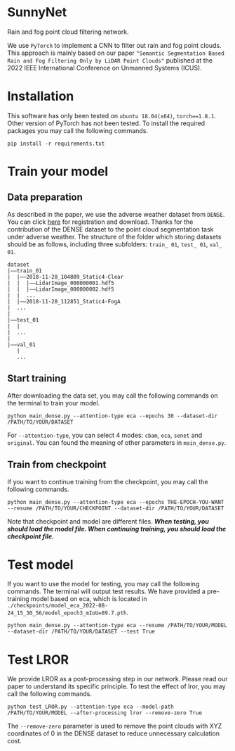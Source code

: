 # SunnyNet
Rain and fog point cloud filtering network.

We use `PyTorch` to implement a CNN to filter out rain and fog point clouds. This approach is mainly based on our paper `"Semantic Segmentation Based Rain and Fog Filtering Only by LiDAR Point Clouds"` published at the 2022 IEEE International Conference on Unmanned Systems (ICUS).


# Installation
This software has only been tested on `ubuntu 18.04(x64)`, `torch==1.8.1`. Other version of PyTorch has not been tested. To install the required packages you may call the following commands.
```
pip install -r requirements.txt
```


# Train your model
## Data preparation
As described in the paper, we use the adverse weather dataset from `DENSE`. You can click [here](https://www.uni-ulm.de/index.php?id=101568) for registration and download. Thanks for the contribution of the DENSE dataset to the point cloud segmentation task under adverse weather.
The structure of the folder which storing datasets should be as follows, including three subfolders: `train_ 01`, `test_ 01`, `val_ 01`.
```
dataset
|——train_01
|  |——2018-11-28_104809_Static4-Clear
|  |  |——LidarImage_000000001.hdf5
|  |  |——LidarImage_000000002.hdf5
|  |  ...
|  |——2018-11-28_112851_Static4-FogA
|  ...
|
|——test_01
|  |
|  ...
|
|——val_01
   |
   ...
```

## Start training
After downloading the data set, you may call the following commands on the terminal to train your model.
```
python main_dense.py --attention-type eca --epochs 30 --dataset-dir /PATH/TO/YOUR/DATASET
```
For `--attention-type`, you can select 4 modes: `cbam`, `eca`, `senet` and `original`. You can found the meaning of other parameters in `main_dense.py`.

## Train from checkpoint
If you want to continue training from the checkpoint, you may call the following commands.
```
python main_dense.py --attention-type eca --epochs THE-EPOCH-YOU-WANT --resume /PATH/TO/YOUR/CHECKPOINT --dataset-dir /PATH/TO/YOUR/DATASET
```
Note that checkpoint and model are different files. ***When testing, you should load the model file. When continuing training, you should load the checkpoint file.***


# Test model
If you want to use the model for testing, you may call the following commands. The terminal will output test results. We have provided a pre-training model based on eca, which is located in `./checkpoints/model_eca_2022-08-24_15_30_56/model_epoch3_mIoU=89.7.pth`.
```
python main_dense.py --attention-type eca --resume /PATH/TO/YOUR/MODEL --dataset-dir /PATH/TO/YOUR/DATASET --test True
```

# Test LROR
We provide LROR as a post-processing step in our network. Please read our paper to understand its specific principle. To test the effect of lror, you may call the following commands.
```
python test_LROR.py --attention-type eca --model-path /PATH/TO/YOUR/MODEL --after-processing lror --remove-zero True
```
The `--remove-zero` parameter is used to remove the point clouds with XYZ coordinates of 0 in the DENSE dataset to reduce unnecessary calculation cost.



